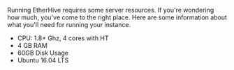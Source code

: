 Running EtherHive requires some server resources. If you're wondering how much, you've come to the right place.
Here are some information about what you'll need for running your instance.

- CPU: 1.8+ Ghz, 4 cores with HT
- 4 GB RAM
- 60GB Disk Usage
- Ubuntu 16.04 LTS

